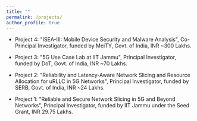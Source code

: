 ```yaml
---
title: ""
permalink: /projects/
author_profile: true
---
```


* Project 4: "ISEA-III: Mobile Device Security and Malware Analysis", Co-Principal Investigator, funded by MeiTY, Govt. of India, INR ~300 Lakhs.

* Project 3: "5G Use Case Lab at IIT Jammu", Principal Investigator, funded by DoT, Govt. of India, INR ~70 Lakhs.

* Project 2: "Reliability and Latency-Aware Network Slicing and Resource Allocation for uRLLC in 5G Networks",  Principal Investigator, funded by SERB, Govt. of India, INR ~24 Lakhs.
  
* Project 1: "Reliable and Secure Network Slicing in 5G and Beyond Networks",  Principal Investigator, funded by IIT Jammu under the Seed Grant, INR 29.75 Lakhs.

